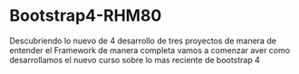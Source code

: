 # Bootstrap4-RHM80
Descubriendo lo nuevo de 4 desarrollo de tres proyectos de manera de entender el Framework de manera completa
vamos a comenzar aver como desarrollamos el nuevo curso sobre lo mas reciente de bootstrap 4 
